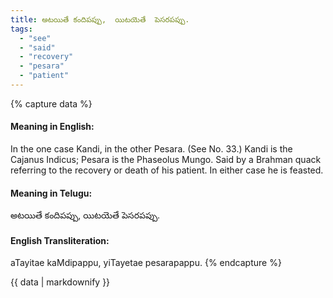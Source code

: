 ```yaml
---
title: అటయితే కందిపప్పు,  యిటయెతే  పెసరపప్పు.
tags:
  - "see"
  - "said"
  - "recovery"
  - "pesara"
  - "patient"
---
```


{% capture data %}
#### Meaning in English:
In the one case Kandi, in the other Pesara.
(See No. 33.)
Kandi is the Cajanus Indicus; Pesara is the Phaseolus Mungo.
Said by a Brahman quack referring to the recovery or death of his patient. In either case he is feasted.

#### Meaning in Telugu:
అటయితే కందిపప్పు,  యిటయెతే  పెసరపప్పు.

#### English Transliteration:
aTayitae kaMdipappu,  yiTayetae  pesarapappu.
{% endcapture %}

<div class="notice">{{ data | markdownify }}</div>

